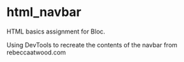 # html_navbar
HTML basics assignment for Bloc. 

Using DevTools to recreate the contents of the navbar from rebeccaatwood.com
